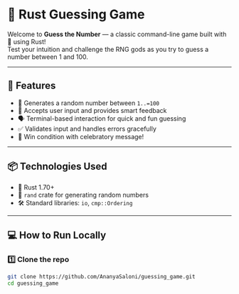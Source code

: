 # 🎯 Rust Guessing Game

Welcome to **Guess the Number** — a classic command-line game built with 💖 using Rust!  
Test your intuition and challenge the RNG gods as you try to guess a number between 1 and 100.

---

## 🚀 Features

- 🔢 Generates a random number between `1..=100`
- 🧠 Accepts user input and provides smart feedback
- 🗣 Terminal-based interaction for quick and fun guessing
- ✅ Validates input and handles errors gracefully
- 🎉 Win condition with celebratory message!

---

## 📦 Technologies Used

- 🦀 Rust 1.70+  
- 🧮 `rand` crate for generating random numbers  
- 🛠 Standard libraries: `io`, `cmp::Ordering`

---

## 💻 How to Run Locally

### 1️⃣ Clone the repo

```bash
git clone https://github.com/AnanyaSaloni/guessing_game.git
cd guessing_game
